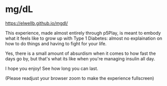 # mg/dL

https://elwellb.github.io/mgdl/

This experience, made almost entirely through p5Play, is meant to embody what it feels like to grow up with Type 1 Diabetes: almost no explaination on how to do things and having to fight for your life.

Yes, there is a small amount of absurdism when it comes to how fast the days go by, but that's what its like when you're managing insulin all day.

I hope you enjoy! See how long you can last.

(Please readjust your browser zoom to make the experience fullscreen)
